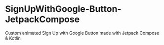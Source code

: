 # SignUpWithGoogle-Button-JetpackCompose
Custom animated Sign Up with Google Button made with Jetpack Compose &amp; Kotlin
